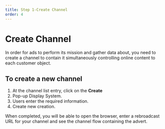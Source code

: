 ```yaml
---
title: Step 1-Create Channel
order: 4
---
```


# Create Channel
In order for ads to perform its mission and gather data about, you need to create a channel to contain it simultaneously controlling online content to each customer object.

## To create a new channel
1. At the channel list entry, click on the **Create**
2. Pop-up Display System.
3. Users enter the required information.
4. Create new creation.

When completed, you will be able to open the browser, enter a rebroadcast URL for your channel and see the channel flow containing the advert.